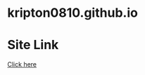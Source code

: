 # kripton0810.github.io
<h1>Site Link</h1>
<a href="https://kripton0810.github.io/" target="_blank">Click here</a>
